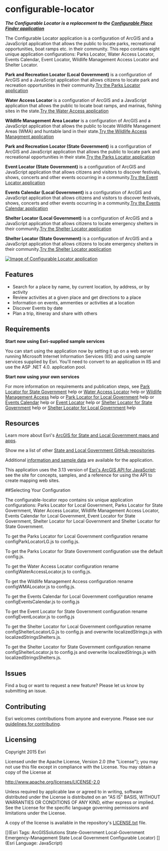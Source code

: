 configurable-locator
====================
***The Configurable Locator is a replacement to the [Configurable Place Finder application](https://github.com/Esri/configurable-place-finder)***

The Configurable Locator application is a configuration of ArcGIS and a JavaScript application that allows the public to locate parks, recreational opportunities, boat ramps etc. in their community. This repo contains eight unique application configurations: Parks Locator, Water Access Locator, Events Calendar, Event Locator, Wildlife Management Access Locator and Shelter Locator.

**Park and Recreation Locator (Local Government)** is a configuration of ArcGIS and a JavaScript application that allows citizens to locate park and recreation opportunities in their community.[Try the Parks Locator application](http://links.esri.com/localgovernment/tryit/ParkLocator/)

**Water Access Locator** is a configuration of ArcGIS and a JavaScript application that allows the public to locate boat ramps, and marinas, fishing sites in the state.[Try the Water Access application](http://tryitlive.arcgis.com/WaterAccessLocator/)

**Wildlife Management Area Locator** is a configuration of ArcGIS and a JavaScript application that allows the public to locate Wildlife Management Areas (WMA) and huntable land in their state.[Try the Wildlife Access Managment application](http://tryitlive.arcgis.com/WMALocator/)

**Park and Recreation Locator (State Government)** is a configuration of ArcGIS and JavaScript application that allows the public to locate park and recreational opportunities in their state.[Try the Parks Locator application](http://tryitlive.arcgis.com/ParkandRecLocator/)

**Event Locator (State Government)** is a configuration of ArcGIS and JavaScript application that allows citizens and visitors to discover festivals, shows, concerts and other events occurring in a community.[Try the Event Locator application](http://links.esri.com/stategovernment/tryit/EventLocator/)

**Events Calendar (Local Government)** is a configuration of ArcGIS and JavaScript application that allows citizens and visitors to discover festivals, shows, concerts and other events occurring in a community.[Try the Events Calendar application](http://links.esri.com/localgovernment/tryit/EventsCalendar/)

**Shelter Locator (Local Government)** is a configuration of ArcGIS and a JavaScript application that allows citizens to locate emergency shelters in their community.[Try the Shelter Locator application](http://links.esri.com/localgovernment/tryit/ShelterLocator/)

**Shelter Locator (State Government)** is a configuration of ArcGIS and a JavaScript application that allows citizens to locate emergency shelters in their community.[Try the Shelter Locator application](http://links.esri.com/stategovernment/tryit/ShelterLocator/)

[![Image of Configurable Locator application](configurable-locator.png "Configurable Locator application")](http://links.esri.com/stategovernment/tryit/ParkandRecLocator/)

## Features

* Search for a place by name, by current location, by address, or by activity
* Review activities at a given place and get directions to a place
* Information on events, ammenties or activities at a location
* Discover Events by date
* Plan a trip, itineray and share with others 

## Requirements

**Start now using Esri-supplied sample services**

You can start using the application now by setting it up on a web server running Microsoft Internet Information Services (IIS) and using sample services supplied by Esri.
You'll need to convert to an application in IIS and use the ASP .NET 4.0. application pool.

**Start now using your own services**

For more information on requirements and publication steps, see [Park Locator for State Government](http://links.esri.com/stategovernment/help/ParkandRecLocator) help or [Water Access Locator](http://links.esri.com/stategovernment/help/WaterAccessLocator) help or [Wildlife Management Access](http://links.esri.com/stategovernment/help/WMALocator) help or [Park Locator for Local Government](http://links.esri.com/localgovernment/help/ParkLocator/) help or [Events Calendar](http://links.esri.com/localgovernment/help/EventsCalendar/) help or [Event Locator](http://links.esri.com/stategovernment/help/EventLocator) help or [Shelter Locator for State Government](http://links.esri.com/stategovernment/help/ShelterLocator/) help or [Shelter Locator for Local Government](http://links.esri.com/localgovernment/help/ShelterLocator/) help

## Resources

Learn more about Esri's [ArcGIS for State and Local Government maps and apps](http://solutions.arcgis.com).

Show me a list of other [State and Local Government GitHub repositories](http://esri.github.io/#Government).

Additional [information and sample data](http://links.esri.com/stategovernment/help/ParkandRecLocator)
are available for the application.

This application uses the 3.13 version of
[Esri's ArcGIS API for JavaScript](http://help.arcgis.com/en/webapi/javascript/arcgis/);
see the site for concepts, samples, and a reference for using the API to create mapping web sites.

##Selecting Your Configuration

The configurable-locator repo contains six unique application configurations: Parks Locator for Local Government, Parks Locator for State Government, Water Access Locator, Wildlife Management Access Locator, Events Calendar for Local Government, Event Locator for State Government, Shelter Locator for Local Government and Shelter Locator for State Government. 

To get the Parks Locator for Local Government configuration rename configParkLocatorLG.js to config.js.

To get the Parks Locator for State Government configuration use the default config.js. 

To get the Water Access Locator configuration rename configWaterAccessLocator.js to config.js. 

To get the Wildlife Management Access configuration rename configWMALocator.js to config.js.

To get the Events Calendar for Local Government configuration rename configEventsCalendar.js to config.js

To get the Event Locator for State Government configuration rename configEventLocator.js to config.js

To get the Shelter Locator for Local Government configuration rename configShelterLocatorLG.js to config.js and overwrite localizedStrings.js with localizedStringsShelters.js. 

To get the Shelter Locator for State Government configuration rename configShelterLocator.js to config.js and overwrite localizedStrings.js with localizedStringsShelters.js. 

## Issues

Find a bug or want to request a new feature?  Please let us know by submitting an issue.

## Contributing

Esri welcomes contributions from anyone and everyone.
Please see our [guidelines for contributing](https://github.com/esri/contributing).

## Licensing

Copyright 2015 Esri

Licensed under the Apache License, Version 2.0 (the "License");
you may not use this file except in compliance with the License.
You may obtain a copy of the License at

   http://www.apache.org/licenses/LICENSE-2.0

Unless required by applicable law or agreed to in writing, software
distributed under the License is distributed on an "AS IS" BASIS,
WITHOUT WARRANTIES OR CONDITIONS OF ANY KIND, either express or implied.
See the License for the specific language governing permissions and
limitations under the License.

A copy of the license is available in the repository's
[LICENSE.txt](LICENSE.txt) file.

[](Esri Tags: ArcGISSolutions State-Government Local-Government Emergency-Management State Local Government Configurable Locator)
[](Esri Language: JavaScript)
